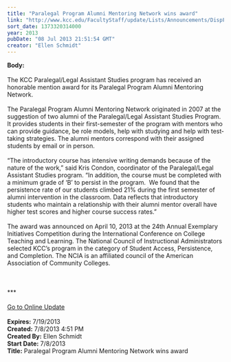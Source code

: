 ```yaml
---
title: "Paralegal Program Alumni Mentoring Network wins award"
link: "http://www.kcc.edu/FacultyStaff/update/Lists/Announcements/DispForm.aspx?ID=1160"
sort_date: 1373320314000
year: 2013
pubDate: "08 Jul 2013 21:51:54 GMT"
creator: "Ellen Schmidt"
---
```


<div><b>Body:</b> <div class="ExternalClass3250EE618B2B4173BDE9FA9CEDF06862"><div><br />The KCC Paralegal/Legal Assistant Studies program has received an honorable mention award for its Paralegal Program Alumni Mentoring Network. </div>
<div><br />The Paralegal Program Alumni Mentoring Network originated in 2007 at the suggestion of two alumni of the Paralegal/Legal Assistant Studies Program. It provides students in their first-semester of the program with mentors who can provide guidance, be role models, help with studying and help with test‐taking strategies. The alumni mentors correspond with their assigned students by email or in person.</div>
<div><br />“The introductory course has intensive writing demands because of the nature of the work,” said Kris Condon, coordinator of the Paralegal/Legal Assistant Studies program. “In addition, the course must be completed with a minimum grade of ‘B’ to persist in the program.  We found that the persistence rate of our students climbed 21% during the first semester of alumni intervention in the classroom. Data reflects that introductory students who maintain a relationship with their alumni mentor overall have higher test scores and higher course success rates.”</div>
<div><br />The award was announced on April 10, 2013 at the 24th Annual Exemplary Initiatives Competition during the International Conference on College Teaching and Learning. The National Council of Instructional Administrators selected KCC’s program in the category of Student Access, Persistence, and Completion. The NCIA is an affiliated council of the American Association of Community Colleges.<br /></div>
<div> </div>
<div><br /><br />*** 
<div><br /></div>
<div></div>
<div></div>
<div><a href="/FacultyStaff/update/Pages/dailyupdate.aspx">Go to Online Update</a></div>
<div></div>
<div><br /></div>
<div></div></div></div></div>
<div><b>Expires:</b> 7/19/2013</div>
<div><b>Created:</b> 7/8/2013 4:51 PM</div>
<div><b>Created By:</b> Ellen Schmidt</div>
<div><b>Start Date:</b> 7/8/2013</div>
<div><b>Title:</b> Paralegal Program Alumni Mentoring Network wins award</div>
